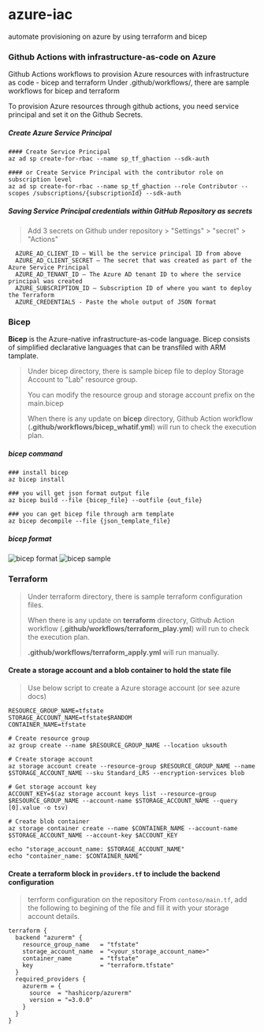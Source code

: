 # azure-iac
automate provisioning on azure by using terraform and bicep



### Github Actions with infrastructure-as-code on Azure

Github Actions workflows to provision Azure resources with infrastructure as code - bicep and terraform
Under .github/workflows/, there are sample workflows for bicep and terraform

To provision Azure resources through github actions, you need service principal and set it on the Github Secrets. 

##### Create Azure Service Principal
```
#### Create Service Principal 
az ad sp create-for-rbac --name sp_tf_ghaction --sdk-auth

#### or Create Service Principal with the contributor role on subscription level
az ad sp create-for-rbac --name sp_tf_ghaction --role Contributor --scopes /subscriptions/{subscriptionId} --sdk-auth
```

##### Saving Service Principal credentials within GitHub Repository as secrets
>  Add 3 secrets on Github under repository > "Settings" > "secret" > "Actions"
```
  AZURE_AD_CLIENT_ID – Will be the service principal ID from above
  AZURE_AD_CLIENT_SECRET – The secret that was created as part of the Azure Service Principal
  AZURE_AD_TENANT_ID – The Azure AD tenant ID to where the service principal was created
  AZURE_SUBSCRIPTION_ID – Subscription ID of where you want to deploy the Terraform
  AZURE_CREDENTIALS - Paste the whole output of JSON format
```

### Bicep
**Bicep** is the Azure-native infrastructure-as-code language. 
Bicep consists of simplified declarative languages that can be transfiled with ARM tamplate. 

> Under bicep directory, there is sample bicep file to deploy Storage Account to "Lab" resource group. 
> 
> You can modify the resource group and storage account prefix on the main.bicep
> 
> When there is any update on **bicep** directory, Github Action workflow (**.github/workflows/bicep_whatif.yml**) will run to check the execution plan. 

##### bicep command
```
### install bicep
az bicep install 

### you will get json format output file
az bicep build --file {bicep_file} --outfile {out_file} 

### you can get bicep file through arm template
az bicep decompile --file {json_template_file} 
```

##### bicep format 
![bicep format](images/bicepformat.jpg)
![bicep sample](images/bicepsample.jpg)

### Terraform 
> Under terraform directory, there is sample terraform configuration files. 
> 
> When there is any update on **terraform** directory, Github Action workflow (**.github/workflows/terraform_play.yml**) will run to check the execution plan. 
> 
> **.github/workflows/terraform_apply.yml** will run manually.

#### Create a storage account and a blob container to hold the state file
> Use below script to create a Azure storage account (or see azure docs)

```
RESOURCE_GROUP_NAME=tfstate
STORAGE_ACCOUNT_NAME=tfstate$RANDOM
CONTAINER_NAME=tfstate

# Create resource group
az group create --name $RESOURCE_GROUP_NAME --location uksouth

# Create storage account
az storage account create --resource-group $RESOURCE_GROUP_NAME --name $STORAGE_ACCOUNT_NAME --sku Standard_LRS --encryption-services blob

# Get storage account key
ACCOUNT_KEY=$(az storage account keys list --resource-group $RESOURCE_GROUP_NAME --account-name $STORAGE_ACCOUNT_NAME --query [0].value -o tsv)

# Create blob container
az storage container create --name $CONTAINER_NAME --account-name $STORAGE_ACCOUNT_NAME --account-key $ACCOUNT_KEY

echo "storage_account_name: $STORAGE_ACCOUNT_NAME"
echo "container_name: $CONTAINER_NAME"
```

#### Create a terraform block in `providers.tf` to include the backend configuration 
> terrform configuration on the repository
> From `contoso/main.tf`, add the following to begining of the file and fill it with your storage account details.

```
terraform {
  backend "azurerm" {
    resource_group_name   = "tfstate"
    storage_account_name  = "<your_storage_account_name>"
    container_name        = "tfstate"
    key                   = "terraform.tfstate"
  }
  required_providers {
    azurerm = {
      source  = "hashicorp/azurerm"
      version = "=3.0.0"
    }
  }
}
```

